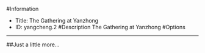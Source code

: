 #Information
 - Title: The Gathering at Yanzhong
 - ID: yangcheng.2
#Description
The Gathering at Yanzhong
#Options

___
##Just a little more...
